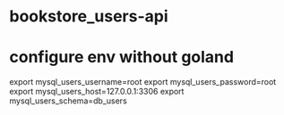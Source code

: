 # bookstore_users-api

# configure env without goland

export mysql_users_username=root
export mysql_users_password=root
export mysql_users_host=127.0.0.1:3306
export mysql_users_schema=db_users
